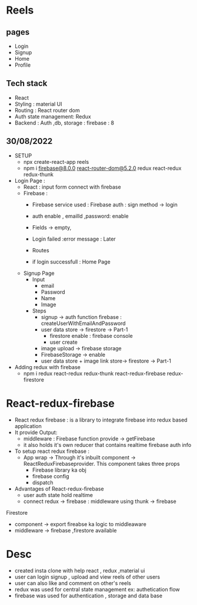 # Reels

## pages
* Login
* Signup
* Home
* Profile
## Tech stack
* React 
* Styling : material UI
* Routing : React router dom
* Auth state management: Redux
* Backend : Auth ,db, storage : firebase : 8

## 30/08/2022
* SETUP
  * npx create-react-app reels
  * npm  i firebase@8.0.0  react-router-dom@5.2.0 redux react-redux redux-thunk
* Login Page : 
  * React : input form connect with firebase 
  * Firebase :
    * Firebase service used : Firebase auth : sign method -> login 
    *  auth enable , emailId ,password: enable
    *  Fields -> empty, 
    *  Login failed :error message  : Later  
  
   
    *  Routes  
    *  if login successfull  : Home Page 
  * Signup Page 
    * Input
      * email
      * Password
      * Name
      * Image 
    * Steps
      * signup -> auth function firebase : createUserWithEmailAndPassword 
      * user data store -> firestore -> Part-1
        * firestore enable : firebase console
        * user create 
      * image upload -> firebase storage
      * FirebaseStorage -> enable   
      * user data store + image link store-> firestore -> Part-1
 * Adding redux with firebase 
   * npm i redux react-redux redux-thunk react-redux-firebase redux-firestore

# React-redux-firebase 
* React redux firebase : is a library to integrate firebase into redux based application
* It provide Output: 
    * middleware : Firebase function provide -> getFirebase 
    * it also holds it's own reducer that contains realtime firebase auth info 
* To setup react redux firebase :
    * App wrap -> Through it's inbuilt component -> ReactReduxFirebaseprovider. This component takes three props 
      * Firebase library ka obj
      * firebase config
      * dispatch 
* Advantages of React-redux-firebase   
  * user auth state hold realtime
  * connect redux -> firebase : middleware using thunk -> firebase

Firestore
* component -> export fireabse ka logic to middleaware
* middleware -> firebase ,firestore available



# Desc 
* created insta clone with help react , redux ,material ui 
* user can login signup , upload and view reels of other users
* user can also like and comment on other's reels
* redux was used for central state management  ex: authetication flow
* firebase was used for authentication , storage and data base
  




      